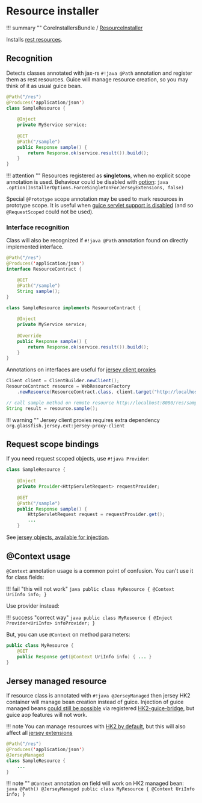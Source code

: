 # Resource installer

!!! summary ""
    CoreInstallersBundle / [ResourceInstaller](https://github.com/xvik/dropwizard-guicey/tree/master/src/main/java/ru/vyarus/dropwizard/guice/module/installer/feature/jersey/ResourceInstaller.java)

Installs [rest resources](https://www.dropwizard.io/en/release-3.0.x/manual/core.html#resources).

## Recognition

Detects classes annotated with jax-rs `#!java @Path` annotation and register them as rest resources.
Guice will manage resource creation, so you may think of it as usual guice bean.

```java
@Path("/res")
@Produces('application/json')
class SampleResource {
    
    @Inject
    private MyService service;
    
    @GET
    @Path("/sample")
    public Response sample() {
        return Response.ok(service.result()).build();
    }
}
```

!!! attention ""
    Resources registered as **singletons**, when no explicit scope annotation is used.
    Behaviour could be disabled with [option](../guide/configuration.md#options):
    ```java
    .option(InstallerOptions.ForceSingletonForJerseyExtensions, false)
    ``` 

Special `@Prototype` scope annotation may be used to mark resources in prototype scope.
It is useful when [guice servlet support is disabled](../guide/web.md#disable-servletmodule-support) (and so `@RequestScoped` could not be used). 

### Interface recognition

Class will also be recognized if `#!java @Path` annotation found on directly implemented interface.

```java
@Path("/res")
@Produces('application/json')
interface ResourceContract {

    @GET
    @Path("/sample")
    String sample();
}

class SampleResource implements ResourceContract {
    
    @Inject
    private MyService service;
    
    @Override
    public Response sample() {
        return Response.ok(service.result()).build();
    }
}
```

Annotations on interfaces are useful for [jersey client proxies](https://jersey.java.net/apidocs/2.22.1/jersey/org/glassfish/jersey/client/proxy/package-summary.html)  

```java
Client client = ClientBuilder.newClient();
ResourceContract resource = WebResourceFactory
    .newResource(ResourceContract.class, client.target("http://localhost:8080/"));

// call sample method on remote resource http://localhost:8080/res/sample
String result = resource.sample();
```

!!! warning ""
    Jersey client proxies requires extra dependency `org.glassfish.jersey.ext:jersey-proxy-client`

## Request scope bindings

If you need request scoped objects, use `#!java Provider`:

```java
class SampleResource {
    
    @Inject
    private Provider<HttpServletRequest> requestProvider;
    
    @GET
    @Path("/sample")
    public Response sample() {
        HttpServletRequest request = requestProvider.get();
        ...
    }
```

See [jersey objects, available for injection](../guide/guice/bindings.md#jersey-specific-bindings).

## @Context usage

`@Context` annotation usage is a common point of confusion. You can't use it for class fields: 

!!! fail "this will not work"
    ```java
    public class MyResource {
        @Context UriInfo info;
    }
    ```
    
Use provider instead:
    
!!! success "correct way"
    ```java
    public class MyResource {
        @Inject Provider<UriInfo> infoProvider;
    }
    ```

But, you can use `@Context` on method parameters:

```java
public class MyResource {
    @GET
    public Response get(@Context UriInfo info) { ... }
}
```

## Jersey managed resource

If resource class is annotated with `#!java @JerseyManaged` then jersey HK2 container will manage bean creation instead of guice. 
Injection of guice managed beans [could still be possible](../guide/hk2.md#hk2-guice-bridge) via registered [HK2-guice-bridge](https://hk2.java.net/2.4.0-b34/guice-bridge.html),
but guice aop features will not work.

!!! note
    You can manage resources with [HK2 by default](../guide/hk2.md#use-hk2-for-jersey-extensions),
    but this will also affect all [jersey extensions](jersey-ext.md)

```java
@Path("/res")
@Produces('application/json')
@JerseyManaged
class SampleResource {
    ...
}
```

!!! note ""
    `@Context` annotation on field will work on HK2 managed bean:
    ```java
    @Path()
    @JerseyManaged
    public class MyResource {
        @Context UriInfo info;
    }
    ```
